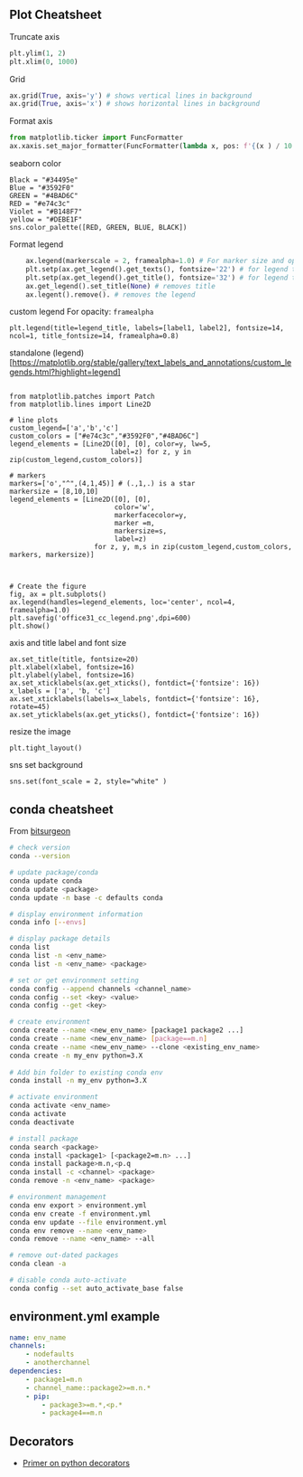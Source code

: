 ## Plot Cheatsheet

Truncate axis 
```python
plt.ylim(1, 2)
plt.xlim(0, 1000)
```

Grid
```python
ax.grid(True, axis='y') # shows vertical lines in background
ax.grid(True, axis='x') # shows horizontal lines in background
```

Format axis
```python
from matplotlib.ticker import FuncFormatter
ax.xaxis.set_major_formatter(FuncFormatter(lambda x, pos: f'{(x ) / 10 ** 5:,.0f}x$10^5$'))
```

seaborn color 
```
Black = "#34495e"
Blue = "#3592F0"
GREEN = "#4BAD6C"
RED = "#e74c3c"
Violet = "#B148F7"
yellow = "#DEBE1F"
sns.color_palette([RED, GREEN, BLUE, BLACK])
```

Format legend
```Python
    ax.legend(markerscale = 2, framealpha=1.0) # For marker size and opacity
    plt.setp(ax.get_legend().get_texts(), fontsize='22') # for legend text
    plt.setp(ax.get_legend().get_title(), fontsize='32') # for legend title
    ax.get_legend().set_title(None) # removes title
    ax.legent().remove(). # removes the legend
```

custom legend
For opacity: `framealpha` 
```
plt.legend(title=legend_title, labels=[label1, label2], fontsize=14, ncol=1, title_fontsize=14, framealpha=0.8) 
```


standalone (legend)[https://matplotlib.org/stable/gallery/text_labels_and_annotations/custom_legends.html?highlight=legend]
```

from matplotlib.patches import Patch
from matplotlib.lines import Line2D

# line plots
custom_legend=['a','b','c']
custom_colors = ["#e74c3c","#3592F0","#4BAD6C"]
legend_elements = [Line2D([0], [0], color=y, lw=5,
                         label=z) for z, y in zip(custom_legend,custom_colors)]

# markers
markers=['o',"^",(4,1,45)] # (.,1,.) is a star
markersize = [8,10,10]
legend_elements = [Line2D([0], [0],
                          color='w', 
                          markerfacecolor=y, 
                          marker =m,
                          markersize=s,
                          label=z)
                     for z, y, m,s in zip(custom_legend,custom_colors, markers, markersize)]



# Create the figure
fig, ax = plt.subplots()
ax.legend(handles=legend_elements, loc='center', ncol=4, framealpha=1.0)
plt.savefig('office31_cc_legend.png',dpi=600)
plt.show()
```

axis and title label and font size
```
ax.set_title(title, fontsize=20)
plt.xlabel(xlabel, fontsize=16)
plt.ylabel(ylabel, fontsize=16)
ax.set_xticklabels(ax.get_xticks(), fontdict={'fontsize': 16})
x_labels = ['a', 'b, 'c']
ax.set_xticklabels(labels=x_labels, fontdict={'fontsize': 16}, rotate=45)
ax.set_yticklabels(ax.get_yticks(), fontdict={'fontsize': 16})
```

resize the image
```
plt.tight_layout()
```

sns set background
```
sns.set(font_scale = 2, style="white" )
```




## conda cheatsheet

From [bitsurgeon](https://gist.github.com/bitsurgeon/7a2487a0ba03e37f2cc4fe1f2f2b38fb)

```sh
# check version
conda --version

# update package/conda
conda update conda
conda update <package>
conda update -n base -c defaults conda

# display environment information
conda info [--envs]

# display package details
conda list
conda list -n <env_name>
conda list -n <env_name> <package>

# set or get environment setting
conda config --append channels <channel_name>
conda config --set <key> <value>
conda config --get <key>

# create environment
conda create --name <new_env_name> [package1 package2 ...]
conda create --name <new_env_name> [package==m.n]
conda create --name <new_env_name> --clone <existing_env_name>
conda create -n my_env python=3.X
 
# Add bin folder to existing conda env
conda install -n my_env python=3.X

# activate environment
conda activate <env_name>
conda activate
conda deactivate

# install package
conda search <package>
conda install <package1> [<package2=m.n> ...]
conda install package>m.n,<p.q
conda install -c <channel> <package>
conda remove -n <env_name> <package>

# environment management
conda env export > environment.yml
conda env create -f environment.yml
conda env update --file environment.yml
conda env remove --name <env_name> 
conda remove --name <env_name> --all

# remove out-dated packages
conda clean -a

# disable conda auto-activate
conda config --set auto_activate_base false

```

## environment.yml example

```yml
name: env_name
channels:
    - nodefaults
    - anotherchannel
dependencies:
    - package1=m.n
    - channel_name::package2>=m.n.*
    - pip:
        - package3>=m.*,<p.*
        - package4==m.n
```
## Decorators

* [Primer on python decorators](https://realpython.com/primer-on-python-decorators/)

